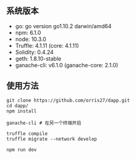 ## 系统版本

+ go: go version go1.10.2 darwin/amd64
+ npm: 6.1.0
+ node: 10.3.0
+ Truffle: 4.1.11 (core: 4.1.11)
+ Solidity: 0.4.24
+ geth: 1.8.10-stable
+ ganache-cli: v6.1.0 (ganache-core: 2.1.0)


## 使用方法

```
git clone https://github.com/orris27/dapp.git
cd dapp/
npm install

ganache-cli # 在另一个终端开启

truffle compile
truffle migrate --network develop 

npm run dev
```
